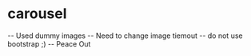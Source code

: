 # carousel

-- Used dummy images
-- Need to change image tiemout
-- do not use bootstrap ;)
-- Peace Out
